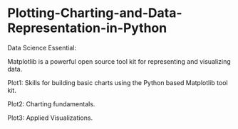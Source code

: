 # Plotting-Charting-and-Data-Representation-in-Python

Data Science Essential:

Matplotlib is a powerful open source tool kit for representing and visualizing data. 

Plot1: Skills for building basic charts using the Python based Matplotlib tool kit.

Plot2: Charting fundamentals.

Plot3: Applied Visualizations.
